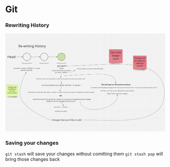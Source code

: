 # Git

### Rewriting History
![Explaination of how to change history](/images/rewritinghistory.png)

### Saving your changes

```git stash``` will save your changes without comitting them
```git stash pop``` will bring those changes back
